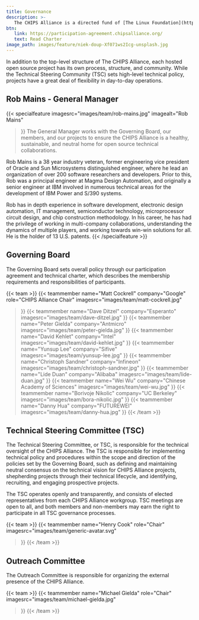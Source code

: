 ```yaml
---
title: Governance
description: >-
   The CHIPS Alliance is a directed fund of [The Linux Foundation](https://linuxfoundation.org/), a 501(c)(6) non-profit organization.  Following best practices in the industry, we maintain a clear and consistent separation of responsibilities between technical and non-technical governance decisions. The CHIPS Alliance operates under its Charter.
btn:
   link: https://participation-agreement.chipsalliance.org/
   text: Read Charter
image_path: images/feature/niek-doup-Xf071ws2Icg-unsplash.jpg
---
```


In addition to the top-level structure of The CHIPS Alliance, each hosted open source project has its own process, structure, and community.  While the Technical Steering Community (TSC) sets high-level technical policy, projects have a great deal of flexibility in day-to-day operations.

## Rob Mains - General Manager
{{< specialfeature 
imagesrc="images/team/rob-mains.jpg"
imagealt="Rob Mains"
>}}
The General Manager works with the Governing Board, our members, and our projects to ensure the CHIPS Alliance is a healthy, sustainable, and neutral home for open source technical collaborations.

Rob Mains is a 38 year industry veteran, former engineering vice president of Oracle and Sun Microsystems distinguished engineer, where he lead an organization of over 200 software researchers and developers. Prior to this, Rob was a principal engineer at Magma Design Automation, and originally a senior engineer at IBM involved in numerous technical areas for the development of IBM Power and S/390 systems.

Rob has in depth experience in software development, electronic design automation, IT management, semiconductor technology, microprocessor circuit design, and chip construction methodology. In his career, he has had the privilege of working in multi-company collaborations, understanding the dynamics of multiple players, and working towards win-win solutions for all. He is the holder of 13 U.S. patents.
{{< /specialfeature >}}

## Governing Board

The Governing Board sets overall policy through our participation agreement and technical charter, which describes the membership requirements and responsibilities of participants.

{{< team >}}
   {{< teammember 
   name="Matt Cockrell"
   company="Google"
   role="CHIPS Alliance Chair"
   imagesrc="images/team/matt-cockrell.jpg"
   >}}
   {{< teammember 
   name="Dave Ditzel"
   company="Esperanto"
   imagesrc="images/team/dave-ditzel.jpg"
   >}}
   {{< teammember 
   name="Peter Gielda"
   company="Antmicro"
   imagesrc="images/team/peter-gielda.jpg"
   >}}
   {{< teammember 
   name="David Kehlet"
   company="Intel"
   imagesrc="images/team/david-kehlet.jpg"
   >}}
   {{< teammember 
   name="Yunsup Lee"
   company="Sifive"
   imagesrc="images/team/yunsup-lee.jpg"
   >}}
   {{< teammember 
   name="Christoph Sandner"
   company="Infineon"
   imagesrc="images/team/christoph-sandner.jpg"
   >}}
   {{< teammember 
   name="Lide Duan"
   company="Alibaba"
   imagesrc="images/team/lide-duan.jpg"
   >}}
   {{< teammember 
   name="Wei Wu"
   company="Chinese Academy of Sciences"
   imagesrc="images/team/wei-wu.jpg"
   >}}
   {{< teammember 
   name="Borivoje Nikolic"
   company="UC Berkeley"
   imagesrc="images/team/bora-nikolic.jpg"
   >}}
   {{< teammember 
   name="Danny Hua"
   company="FUTUREWEI"
   imagesrc="images/team/danny-hua.jpg"
   >}}
{{< /team >}}

## Technical Steering Committee (TSC)

The Technical Steering Committee, or TSC, is responsible for the technical oversight of the CHIPS Alliance.  The TSC is responsible for implementing technical policy and procedures within the scope and direction of the policies set by the Governing Board, such as defining and maintaining neutral consensus on the technical vision for CHIPS Alliance projects, shepherding projects through their technical lifecycle, and identifying, recruiting, and engaging prospective projects.

The TSC operates openly and transparently, and consists of elected representatives from each CHIPS Alliance workgroup. TSC meetings are open to all, and both members and non-members may earn the right to participate in all TSC governance processes.

{{< team >}}
   {{< teammember 
   name="Henry Cook"
   role="Chair"
   imagesrc="images/team/generic-avatar.svg"
   >}}
{{< /team >}}

## Outreach Committee

The Outreach Committee is responsible for organizing the external presence of the CHIPS Alliance.

{{< team >}}
   {{< teammember 
   name="Michael Gielda"
   role="Chair"
   imagesrc="images/team/michael-gielda.jpg"
   >}}
{{< /team >}}